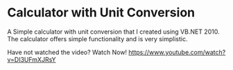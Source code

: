 # Calculator with Unit Conversion

A Simple calculator with unit conversion that I created using VB.NET 2010. The calculator offers simple functionality and is very simplistic.

Have not watched the video? Watch Now! https://www.youtube.com/watch?v=DI3UFmXJRsY
